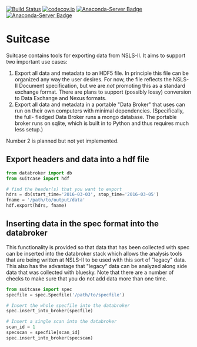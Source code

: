 [![Build Status](https://travis-ci.org/NSLS-II/suitcase.svg?branch=master)](https://travis-ci.org/NSLS-II/suitcase)
[![codecov.io](https://codecov.io/github/NSLS-II/suitcase/coverage.svg?branch=master)](https://codecov.io/github/NSLS-II/suitcase?branch=master)
[![Anaconda-Server Badge](https://anaconda.org/lightsource2/suitcase/badges/version.svg)](https://anaconda.org/lightsource2/suitcase)
[![Anaconda-Server Badge](https://anaconda.org/lightsource2/suitcase/badges/installer/conda.svg)](https://conda.anaconda.org/lightsource2)

# Suitcase

Suitcase contains tools for exporting data from NSLS-II. It aims to support
two important use cases:

1. Export all data and metadata to an HDF5 file. In principle this file can be
   organized any way the user desires. For now, the file reflects the NSLS-II
   Document specification, but we are *not* promoting this as a standard
   exchange format. There are plans to support (possibly lossy) conversion to
   Data Exchange and Nexus formats.
2. Export all data and metadata in a portable "Data Broker" that uses can run
   on their own computers with minimal dependencies. (Specifically, the full-
   fledged Data Broker runs a mongo database. The portable broker runs on
   sqlite, which is built in to Python and thus requires much less setup.)

Number 2 is planned but not yet implemented.

## Export headers and data into a hdf file

```python
from databroker import db
from suitcase import hdf

# find the header(s) that you want to export
hdrs = db(start_time='2016-03-03', stop_time='2016-03-05')
fname = '/path/to/output/data'
hdf.export(hdrs, fname)
```

## Inserting data in the spec format into the databroker

This functionality is provided so that data that has been collected with spec
can be inserted into the databroker stack which allows the analysis tools that
are being written at NSLS-II to be used with this sort of "legacy" data. This
also has the advantage that "legacy" data can be analyzed along side data that
was collected with bluesky. Note that there are a number of checks to make sure
that you do not add data more than one time.


```python
from suitcase import spec
specfile = spec.Specfile('/path/to/specfile')

# Insert the whole specfile into the databroker
spec.insert_into_broker(specfile)

# Insert a single scan into the databroker
scan_id = 1
specscan = specfile[scan_id]
spec.insert_into_broker(specscan)
```
